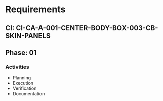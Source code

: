 # Requirements

## CI: CI-CA-A-001-CENTER-BODY-BOX-003-CB-SKIN-PANELS
## Phase: 01

### Activities
- Planning
- Execution
- Verification
- Documentation
